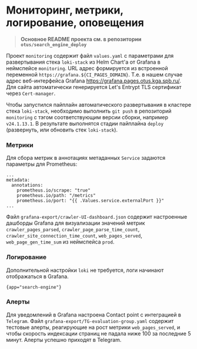 # Мониторинг, метрики, логирование, оповещения

> **Основное README проекта см. в репозитории `otus/search_engine_deploy`**

Проект `monitoring` содержит файл `values.yaml` с параметрами для развертывания стека `loki-stack` из Helm Chart'а от Grafana в неймспейсе `monitoring`. URL адрес формируется из встроенной переменной `https://grafana.${CI_PAGES_DOMAIN}`. Т.е. в нашем случае адрес веб-интерфейса Grafana <https://grafana.pages.otus.kga.spb.ru/>. Для сайта автоматически генерируется Let's Entrypt TLS сертификат через `Cert-manager`.

Чтобы запустился пайплайн автоматического развертывания в кластере стека `loki-stack`, необходимо выполнить `git push` в репозиторий `monitoring` с тэгом соответствующим версии сборки, например `v24.1.13.1`. В результате выполнятся стадии пайплайна `deploy` (развернуть, или обновить стек `loki-stack`).

### Метрики

Для сбора метрик в аннотациях метаданных `Service` задаются параметры для Prometheus:
```
...
metadata:
  annotations:
    prometheus.io/scrape: "true"
    prometheus.io/path: "/metrics"
    prometheus.io/port: "{{ .Values.service.externalPort }}"
...
```

Файл `grafana-export/crawler-UI-dashboard.json` содержит настроенные дашборды Grafana для визуализации значений метрик `crawler_pages_parsed`, `crawler_page_parse_time_count`, `crawler_site_connection_time_count`, `web_pages_served`, `web_page_gen_time_sum` из неймспейса `prod`.

### Логирование

Дополнительной настройки `loki` не требуется, логи начинают отображаться в Grafana.

`{app="search-engine"}`

### Алерты

Для уведомлений в Grafana настроена Contact point с интеграцией в `Telegram`. Файл `grafana-export/TG-evaluation-group.yaml` содержит тестовые алерты, реагирующие на рост метрики `web_pages_served`, и чтобы скорость индексации страниц не падала ниже 100 за последние 5 минут. Алерты успешно приходят в Telegram.
